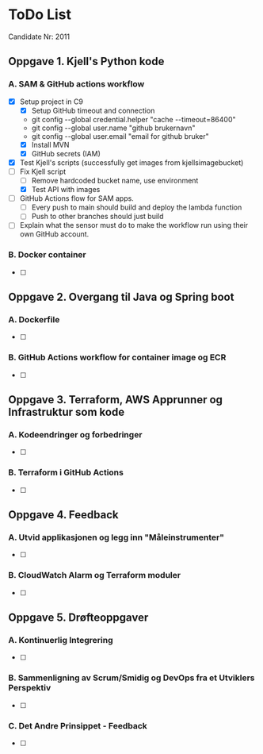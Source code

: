 # ToDo List

Candidate Nr: 2011

## Oppgave 1. Kjell's Python kode
### A. SAM & GitHub actions workflow 
* [x] Setup project in C9
  * [x] Setup GitHub timeout and connection
  * git config --global credential.helper "cache --timeout=86400"
  * git config --global user.name "github brukernavn"
  * git config --global user.email "email for github bruker"
  * [x] Install MVN
  * [x] GitHub secrets (IAM)
* [x] Test Kjell's scripts (successfully get images from kjellsimagebucket)
* [ ] Fix Kjell script
  * [ ] Remove hardcoded bucket name, use environment
  * [x] Test API with images
* [ ] GitHub Actions flow for SAM apps. 
  * [ ] Every push to main should build and deploy the lambda function
  * [ ] Push to other branches should just build
* [ ] Explain what the sensor must do to make the workflow run using their own GitHub account.

### B. Docker container
* [ ]

## Oppgave 2. Overgang til Java og Spring boot
### A. Dockerfile
* [ ]

### B. GitHub Actions workflow for container image og ECR
* [ ]

## Oppgave 3. Terraform, AWS Apprunner og Infrastruktur som kode
### A. Kodeendringer og forbedringer
* [ ]

### B. Terraform i GitHub Actions
* [ ]

## Oppgave 4. Feedback

### A. Utvid applikasjonen og legg inn "Måleinstrumenter"
* [ ]

### B. CloudWatch Alarm og Terraform moduler
* [ ]

## Oppgave 5. Drøfteoppgaver

### A. Kontinuerlig Integrering
* [ ]

### B. Sammenligning av Scrum/Smidig og DevOps fra et Utviklers Perspektiv
* [ ]

### C. Det Andre Prinsippet - Feedback
* [ ]

